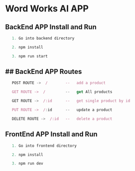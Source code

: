 # Word Works AI APP

## BackEnd APP Install and Run

```js
   1. Go into backend directory

   2. npm install

   3. npm run start
```


## ## BackEnd APP Routes

```js
   POST ROUTE ->  /        --   add a product

   GET ROUTE ->  /         --   get All products

   GET ROUTE ->  /:id      --   get single product by id

   PUT ROUTE ->  /:id      --   update a product

   DELETE ROUTE ->  /:id   --   delete a product
```

## FrontEnd APP Install and Run

```js
   1. Go into frontend directory

   2. npm install

   3. npm run dev
```
